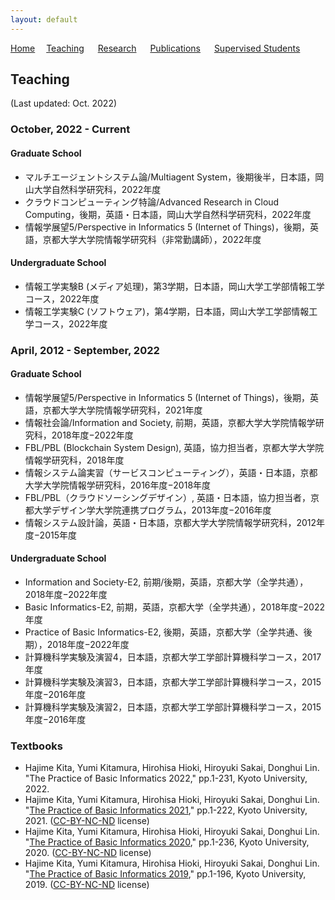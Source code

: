 ```yaml
---
layout: default
---
```


[Home](https://lindh.github.io/)&emsp; [Teaching](./teaching.html) &emsp; [Research](./research.html) &emsp; [Publications](./publication.html) &emsp; [Supervised Students](./students.html)

## Teaching

(Last updated: Oct. 2022)

### October, 2022 - Current
#### Graduate School
- マルチエージェントシステム論/Multiagent System，後期後半，日本語，岡山大学自然科学研究科，2022年度
- クラウドコンピューティング特論/Advanced Research in Cloud Computing，後期，英語・日本語，岡山大学自然科学研究科，2022年度
- 情報学展望5/Perspective in Informatics 5 (Internet of Things)，後期，英語，京都大学大学院情報学研究科（非常勤講師），2022年度

#### Undergraduate School
- 情報工学実験B (メディア処理)，第3学期，日本語，岡山大学工学部情報工学コース，2022年度
- 情報工学実験C (ソフトウェア)，第4学期，日本語，岡山大学工学部情報工学コース，2022年度

### April, 2012 - September, 2022

#### Graduate School
- 情報学展望5/Perspective in Informatics 5 (Internet of Things)，後期，英語，京都大学大学院情報学研究科，2021年度
- 情報社会論/Information and Society, 前期，英語，京都大学大学院情報学研究科，2018年度−2022年度
- FBL/PBL (Blockchain System Design), 英語，協力担当者，京都大学大学院情報学研究科，2018年度
- 情報システム論実習（サービスコンピューティング），英語・日本語，京都大学大学院情報学研究科，2016年度−2018年度
- FBL/PBL（クラウドソーシングデザイン）, 英語・日本語，協力担当者，京都大学デザイン学大学院連携プログラム，2013年度−2016年度
- 情報システム設計論，英語・日本語，京都大学大学院情報学研究科，2012年度−2015年度

#### Undergraduate School
- Information and Society-E2, 前期/後期，英語，京都大学（全学共通），2018年度−2022年度
- Basic Informatics-E2, 前期，英語，京都大学（全学共通），2018年度−2022年度
- Practice of Basic Informatics-E2, 後期，英語，京都大学（全学共通、後期），2018年度−2022年度
- 計算機科学実験及演習4，日本語，京都大学工学部計算機科学コース，2017年度
- 計算機科学実験及演習3，日本語，京都大学工学部計算機科学コース，2015年度−2016年度
- 計算機科学実験及演習2，日本語，京都大学工学部計算機科学コース，2015年度−2016年度

### Textbooks
- Hajime Kita, Yumi Kitamura, Hirohisa Hioki, Hiroyuki Sakai, Donghui Lin. "The Practice of Basic Informatics 2022," pp.1-231, Kyoto University, 2022.
- Hajime Kita, Yumi Kitamura, Hirohisa Hioki, Hiroyuki Sakai, Donghui Lin. "[The Practice of Basic Informatics 2021](http://hdl.handle.net/2433/269639)," pp.1-222, Kyoto University, 2021. ([CC-BY-NC-ND](https://creativecommons.org/licenses/by-nc-nd/4.0/deed.en) license)
- Hajime Kita, Yumi Kitamura, Hirohisa Hioki, Hiroyuki Sakai, Donghui Lin. "[The Practice of Basic Informatics 2020](http://hdl.handle.net/2433/262330)," pp.1-236, Kyoto University, 2020. ([CC-BY-NC-ND](https://creativecommons.org/licenses/by-nc-nd/4.0/deed.en) license)
- Hajime Kita, Yumi Kitamura, Hirohisa Hioki, Hiroyuki Sakai, Donghui Lin. "[The Practice of Basic Informatics 2019](http://hdl.handle.net/2433/246166)," pp.1-196, Kyoto University, 2019. ([CC-BY-NC-ND](https://creativecommons.org/licenses/by-nc-nd/4.0/deed.en) license)
